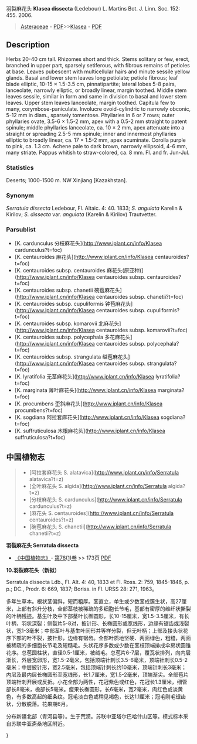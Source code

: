 羽裂麻花头 **Klasea dissecta** (Ledebour) L. Martins Bot. J. Linn. Soc. 152: 455. 2006.

> [Asteraceae](http://www.iplant.cn/info/Asteraceae?t=foc) - [PDF](http://www.iplant.cn/foc/pdf/Asteraceae.pdf)>>[Klasea](http://www.iplant.cn/info/Klasea?t=foc) - [PDF](http://www.iplant.cn/foc/pdf/Klasea.pdf)

## Description

Herbs 20-40 cm tall. Rhizomes short and thick. Stems solitary or few, erect, branched in upper part, sparsely setiferous, with fibrous remains of petioles at base. Leaves pubescent with multicellular hairs and minute sessile yellow glands. Basal and lower stem leaves long petiolate; petiole fibrous; leaf blade elliptic, 10-15 × 1.5-3.5 cm, pinnatipartite; lateral lobes 5-8 pairs, lanceolate, narrowly elliptic, or broadly linear, margin toothed. Middle stem leaves sessile, similar in form and same in division to basal and lower stem leaves. Upper stem leaves lanceolate, margin toothed. Capitula few to many, corymbose-paniculate. Involucre ovoid-cylindric to narrowly obconic, 5-12 mm in diam., sparsely tomentose. Phyllaries in 6 or 7 rows; outer phyllaries ovate, 3.5-6 × 1.5-2 mm, apex with a 0.5-2 mm straight to patent spinule; middle phyllaries lanceolate, ca. 10 × 2 mm, apex attenuate into a straight or spreading 2.5-5 mm spinule; inner and innermost phyllaries elliptic to broadly linear, ca. 17 × 1.5-2 mm, apex acuminate. Corolla purple to pink, ca. 1.3 cm. Achene pale to dark brown, narrowly ellipsoid, 4-6 mm, many striate. Pappus whitish to straw-colored, ca. 8 mm. Fl. and fr. Jun-Jul.

### Statistics
Deserts; 1000-1500 m. NW Xinjiang [Kazakhstan].

### Synonym
*Serratula dissecta* Ledebour, Fl. Altaic. 4: 40. 1833; *S. angulata* Karelin & Kirilov; *S. dissecta* var. *angulata* (Karelin & Kirilov) Trautvetter.

### Parsublist

* [K.  cardunculus  分枝麻花头](http://www.iplant.cn/info/Klasea cardunculus?t=foc)
* [K.  centauroides  麻花头](http://www.iplant.cn/info/Klasea centauroides?t=foc)
* [K.  centauroides subsp. centauroides  麻花头(原亚种)](http://www.iplant.cn/info/Klasea centauroides subsp. centauroides?t=foc)
* [K.  centauroides subsp. chanetii  碗苞麻花头](http://www.iplant.cn/info/Klasea centauroides subsp. chanetii?t=foc)
* [K.  centauroides subsp. cupuliformis  钟苞麻花头](http://www.iplant.cn/info/Klasea centauroides subsp. cupuliformis?t=foc)
* [K.  centauroides subsp. komarovii  北麻花头](http://www.iplant.cn/info/Klasea centauroides subsp. komarovii?t=foc)
* [K.  centauroides subsp. polycephala  多花麻花头](http://www.iplant.cn/info/Klasea centauroides subsp. polycephala?t=foc)
* [K.  centauroides subsp. strangulata  缢苞麻花头](http://www.iplant.cn/info/Klasea centauroides subsp. strangulata?t=foc)
* [K.  lyratifolia  无茎麻花头](http://www.iplant.cn/info/Klasea lyratifolia?t=foc)
* [K.  marginata  薄叶麻花头](http://www.iplant.cn/info/Klasea marginata?t=foc)
* [K.  procumbens  歪斜麻花头](http://www.iplant.cn/info/Klasea procumbens?t=foc)
* [K.  sogdiana  阿拉套麻花头](http://www.iplant.cn/info/Klasea sogdiana?t=foc)
* [K.  suffruticulosa  木根麻花头](http://www.iplant.cn/info/Klasea suffruticulosa?t=foc)


## 中国植物志

> * [阿拉套麻花头  S.  alatavica](http://www.iplant.cn/info/Serratula alatavica?t=z)
> * [全叶麻花头  S.  algida](http://www.iplant.cn/info/Serratula algida?t=z)
> * [分枝麻花头  S.  cardunculus](http://www.iplant.cn/info/Serratula cardunculus?t=z)
> * [麻花头  S.  centauroides](http://www.iplant.cn/info/Serratula centauroides?t=z)
> * [碗苞麻花头  S.  chanetii](http://www.iplant.cn/info/Serratula chanetii?t=z)


**羽裂麻花头 Serratula dissecta**

* [《中国植物志》](http://www.iplant.cn/frps)- [第78(1)卷](http://www.iplant.cn/frps/vol/78(1)) >> 173页 [PDF](http://www.iplant.cn/frps/pdf/78(1)/173.PDF)


**10.羽裂麻花头（新拟）**

Serratula dissecta Ldb., Fl. Alt. 4: 40, 1833 et Fl. Ross. 2: 759, 1845-1846, p. p.; DC., Prodr. 6: 669, 1837; Boriss. in Fl. URSS 28: 271, 1963。

多年生草本。根状茎偏斜，短而粗厚。茎直立，单生或少数茎成簇生状，高27厘米，上部有斜升分枝，全部茎枝被稀疏的多细胞长节毛，基部有密厚的维纤状撕裂的叶柄残迹。基生叶及中下部茎叶长椭圆形，长10-15厘米，宽1.5-3.5厘米，有长叶柄，羽状深裂；侧裂片5-8对，披针形、长椭圆形或宽线形，边缘有锯齿或浅裂状，宽1-3毫米；中部茎叶与基生叶同形并等样分裂，但无叶柄；上部及接头状花序下部的叶不裂，披针形，边缘有锯齿。全部叶质地坚硬、两面绿色，粗糙，两面被稀疏的多细胞长节毛及短糙毛。头状花序多数或少数在茎枝顶端排成伞房状圆锥花序。总苞圆柱状，直径0.5-1厘米，被绒毛。总苞片6-7层，覆瓦状排列，向内层渐长，外层宽卵形，宽1.5-2毫米，包括顶端针刺长3.5-6毫米，顶端针刺长0.5-2毫米；中层披针形，宽2.5毫米，包括顶端针刺长约10毫米，顶端针刺长3毫米；内层及最内层长椭圆形至宽线形，长1.7厘米，宽1.5-2毫米，顶端渐尖。全部苞片顶端针刺开展或反折。小花全部为两性，花冠紫色或红色，花冠长1.3厘米，细管部长8毫米，檐部长5毫米。瘦果长椭圆形，长6毫米，宽2毫米，肉红色或淡黄色，有多数高起的细条纹。冠毛淡白色或稍见褐色，长达1.1厘米；冠毛刚毛锯齿状，分散脱落。花果期6月。

分布新疆北部（青河县等）。生于荒漠。苏联中亚塔尔巴哈什山区等。模式标本采自苏联中亚斋桑地区附近。

}